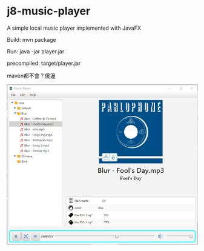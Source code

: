 # j8-music-player
A simple local music player implemented with JavaFX

Build: mvn package

Run: java -jar player.jar

precompiled: target/player.jar

maven都不會？傻逼

![image](image.png)
